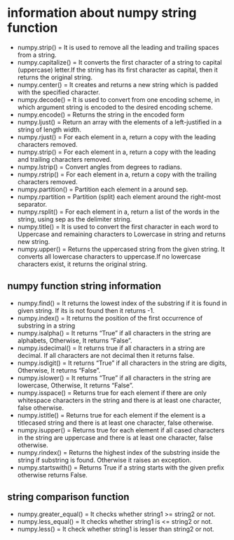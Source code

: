 # information about numpy string function

- numpy.strip() = It is used to remove all the leading and trailing spaces from a string.
- numpy.capitalize() = It converts the first character of a string to capital (uppercase) letter.If the string has its first character as capital, then it returns the original string.
- numpy.center() = It creates and returns a new string which is padded with the specified character.
- numpy.decode() = It is used to convert from one encoding scheme, in which argument string is encoded to the desired encoding scheme.
- numpy.encode() = Returns the string in the encoded form
- numpy.ljust() = Return an array with the elements of a left-justified in a string of length width.
- numpy.rjust() = For each element in a, return a copy with the leading characters removed.
- numpy.strip() = For each element in a, return a copy with the leading and trailing characters removed.
- numpy.lstrip() = Convert angles from degrees to radians.
- numpy.rstrip() = For each element in a, return a copy with the trailing characters removed.
- numpy.partition() = Partition each element in a around sep.
- numpy.rpartition = Partition (split) each element around the right-most separator.
- numpy.rsplit() = For each element in a, return a list of the words in the string, using sep as the delimiter string.
- numpy.title() = It is used to convert the first character in each word to Uppercase and remaining characters to Lowercase in string and returns new string.
- numpy.upper() = Returns the uppercased string from the given string. It converts all lowercase characters to uppercase.If no lowercase characters exist, it returns the original string.

## numpy function string information

- numpy.find() = It returns the lowest index of the substring if it is found in given string. If its is not found then it returns -1.
- numpy.index() = It returns the position of the first occurrence of substring in a string
- numpy.isalpha() = It returns “True” if all characters in the string are alphabets, Otherwise, It returns “False”.
- numpy.isdecimal() = It returns true if all characters in a string are decimal. If all characters are not decimal then it returns false.
- numpy.isdigit() = It returns “True” if all characters in the string are digits, Otherwise, It returns “False”.
- numpy.islower() = It returns “True” if all characters in the string are lowercase, Otherwise, It returns “False”.
- numpy.isspace() = Returns true for each element if there are only whitespace characters in the string and there is at least one character, false otherwise.
- numpy.istitle() = Returns true for each element if the element is a titlecased string and there is at least one character, false otherwise.
- numpy.isupper() = Returns true for each element if all cased characters in the string are uppercase and there is at least one character, false otherwise.
- numpy.rindex() = Returns the highest index of the substring inside the string if substring is found. Otherwise it raises an exception.
- numpy.startswith() = Returns True if a string starts with the given prefix otherwise returns False.

## string comparison function

- numpy.greater_equal() = It checks whether string1 >= string2 or not.
- numpy.less_equal() = It checks whether string1 is <= string2 or not.
- numpy.less() = It check whether string1 is lesser than string2 or not.
